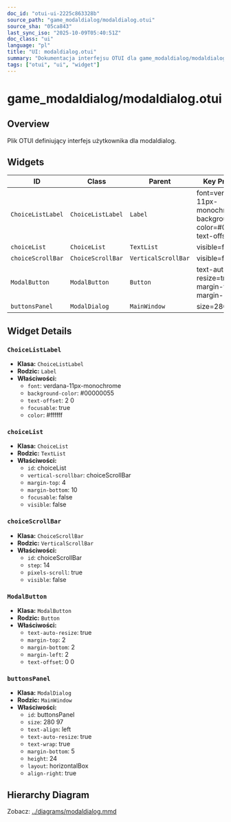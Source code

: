 ```yaml
---
doc_id: "otui-ui-2225c863328b"
source_path: "game_modaldialog/modaldialog.otui"
source_sha: "05ca843"
last_sync_iso: "2025-10-09T05:40:51Z"
doc_class: "ui"
language: "pl"
title: "UI: modaldialog.otui"
summary: "Dokumentacja interfejsu OTUI dla game_modaldialog/modaldialog.otui"
tags: ["otui", "ui", "widget"]
---
```


# game_modaldialog/modaldialog.otui

## Overview

Plik OTUI definiujący interfejs użytkownika dla modaldialog.

## Widgets

| ID | Class | Parent | Key Properties |
|----|-------|--------|----------------|
| `ChoiceListLabel` | `ChoiceListLabel` | `Label` | font=verdana-11px-monochrome, background-color=#00000055, text-offset=2 0 |
| `choiceList` | `ChoiceList` | `TextList` | visible=false |
| `choiceScrollBar` | `ChoiceScrollBar` | `VerticalScrollBar` | visible=false |
| `ModalButton` | `ModalButton` | `Button` | text-auto-resize=true, margin-top=2, margin-bottom=2 |
| `buttonsPanel` | `ModalDialog` | `MainWindow` | size=280 97 |

## Widget Details

### `ChoiceListLabel`

- **Klasa:** `ChoiceListLabel`
- **Rodzic:** `Label`
- **Właściwości:**
  - `font`: verdana-11px-monochrome
  - `background-color`: #00000055
  - `text-offset`: 2 0
  - `focusable`: true
  - `color`: #ffffff

### `choiceList`

- **Klasa:** `ChoiceList`
- **Rodzic:** `TextList`
- **Właściwości:**
  - `id`: choiceList
  - `vertical-scrollbar`: choiceScrollBar
  - `margin-top`: 4
  - `margin-bottom`: 10
  - `focusable`: false
  - `visible`: false

### `choiceScrollBar`

- **Klasa:** `ChoiceScrollBar`
- **Rodzic:** `VerticalScrollBar`
- **Właściwości:**
  - `id`: choiceScrollBar
  - `step`: 14
  - `pixels-scroll`: true
  - `visible`: false

### `ModalButton`

- **Klasa:** `ModalButton`
- **Rodzic:** `Button`
- **Właściwości:**
  - `text-auto-resize`: true
  - `margin-top`: 2
  - `margin-bottom`: 2
  - `margin-left`: 2
  - `text-offset`: 0 0

### `buttonsPanel`

- **Klasa:** `ModalDialog`
- **Rodzic:** `MainWindow`
- **Właściwości:**
  - `id`: buttonsPanel
  - `size`: 280 97
  - `text-align`: left
  - `text-auto-resize`: true
  - `text-wrap`: true
  - `margin-bottom`: 5
  - `height`: 24
  - `layout`: horizontalBox
  - `align-right`: true

## Hierarchy Diagram

Zobacz: [../diagrams/modaldialog.mmd](../diagrams/modaldialog.mmd)
